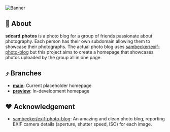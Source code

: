 ![Banner](https://cloud-ctv2ma97y-hack-club-bot.vercel.app/0github_header.png)
## 🚀 About
**sdcard.photos** is a photo blog for a group of friends passionate about photography. Each person has their own subdomain allowing them to showcase their photographs. The actual photo blog uses [sambecker/exif-photo-blog](https://github.com/sambecker/exif-photo-blog) but this project aims to create a homepage that showcases photos uploaded by the group all in one page.

## ⤴️ Branches
- [**main**](https://github.com/Jayx2u/sdcard.photos/tree/main): Current placeholder homepage
- [**preview**](https://github.com/Jayx2u/sdcard.photos/tree/preview): In-development homepage

## ❤️ Acknowledgement
- [sambecker/exif-photo-blog](https://github.com/sambecker/exif-photo-blog): An amazing and clean photo blog, reporting EXIF camera details (aperture, shutter speed, ISO) for each image.
